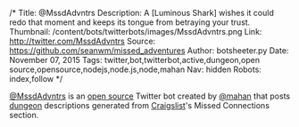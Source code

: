 /*
Title: @MssdAdvntrs
Description: A [Luminous Shark] wishes it could redo that moment and keeps its tongue from betraying your trust.
Thumbnail: /content/bots/twitterbots/images/MssdAdvntrs.png
Link: http://twitter.com/MssdAdvntrs
Source: https://github.com/seanwm/missed_adventures
Author: botsheeter.py
Date: November 07, 2015
Tags: twitter,bot,twitterbot,active,dungeon,open source,opensource,nodejs,node.js,node,mahan
Nav: hidden
Robots: index,follow
*/

[@MssdAdvntrs](https://twitter.com/MssdAdvntrs) is an [open source](https://github.com/seanwm/missed_adventures) Twitter bot created by [@mahan](https://twitter.com/mahan) that posts [dungeon](https://en.wikipedia.org/wiki/Dungeons_(video_game)) descriptions generated from [Craigslist](http://craigslist.org)'s Missed Connections section.
